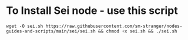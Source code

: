 
<h1>To Install Sei node - use this script</h1>

<pre><code>wget -O sei.sh https://raw.githubusercontent.com/sm-stranger/nodes-guides-and-scripts/main/sei/sei.sh && chmod +x sei.sh && ./sei.sh</code></pre>
